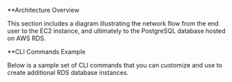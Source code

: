 **Architecture Overview

This section includes a diagram illustrating the network flow from the end user to the EC2 instance, and ultimately to the PostgreSQL database hosted on AWS RDS.

**CLI Commands Example

Below is a sample set of CLI commands that you can customize and use to create additional RDS database instances.
